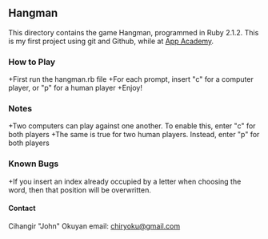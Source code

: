 Hangman
-------------

This directory contains the game Hangman, programmed in Ruby 2.1.2. This is my first project using git and Github, while at [App Academy][appacademy].

### How to Play

  +First run the hangman.rb file
  +For each prompt, insert "c" for a computer player, or "p" for a human player
  +Enjoy!

### Notes

  +Two computers can play against one another. To enable this, enter "c" for both players
  +The same is true for two human players. Instead, enter "p" for both players

### Known Bugs

  +If you insert an index already occupied by a letter when choosing the word, then that position will be overwritten.

#### Contact

Cihangir "John" Okuyan
email: chiryoku@gmail.com

[appacademy]: http://www.appacademy.io/#p-home
